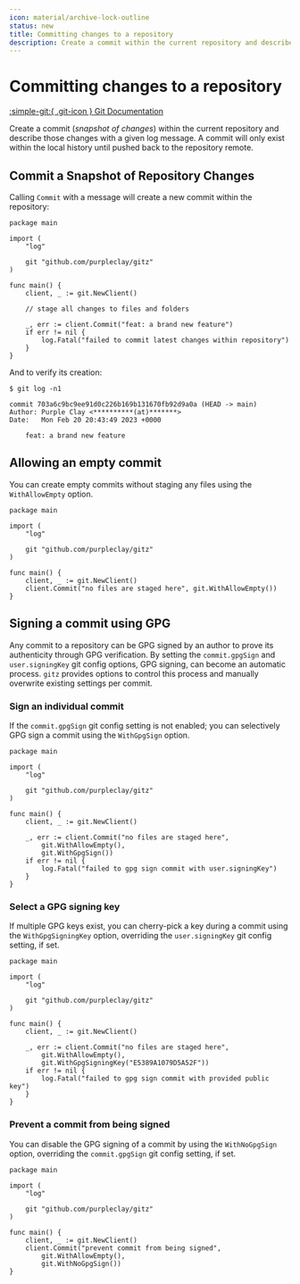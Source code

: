 ```yaml
---
icon: material/archive-lock-outline
status: new
title: Committing changes to a repository
description: Create a commit within the current repository and describe those changes with a given log message
---
```


# Committing changes to a repository

[:simple-git:{ .git-icon } Git Documentation](https://git-scm.com/docs/git-commit)

Create a commit (_snapshot of changes_) within the current repository and describe those changes with a given log message. A commit will only exist within the local history until pushed back to the repository remote.

## Commit a Snapshot of Repository Changes

Calling `Commit` with a message will create a new commit within the repository:

```{ .go .select linenums="1" }
package main

import (
    "log"

    git "github.com/purpleclay/gitz"
)

func main() {
    client, _ := git.NewClient()

    // stage all changes to files and folders

    _, err := client.Commit("feat: a brand new feature")
    if err != nil {
        log.Fatal("failed to commit latest changes within repository")
    }
}
```

And to verify its creation:

```{ .text .no-select .no-copy }
$ git log -n1

commit 703a6c9bc9ee91d0c226b169b131670fb92d9a0a (HEAD -> main)
Author: Purple Clay <**********(at)*******>
Date:   Mon Feb 20 20:43:49 2023 +0000

    feat: a brand new feature
```

## Allowing an empty commit

You can create empty commits without staging any files using the `WithAllowEmpty` option.

```{ .go .select linenums="1" }
package main

import (
    "log"

    git "github.com/purpleclay/gitz"
)

func main() {
    client, _ := git.NewClient()
    client.Commit("no files are staged here", git.WithAllowEmpty())
}
```

## Signing a commit using GPG

Any commit to a repository can be GPG signed by an author to prove its authenticity through GPG verification. By setting the `commit.gpgSign` and `user.signingKey` git config options, GPG signing, can become an automatic process. `gitz` provides options to control this process and manually overwrite existing settings per commit.

### Sign an individual commit

If the `commit.gpgSign` git config setting is not enabled; you can selectively GPG sign a commit using the `WithGpgSign` option.

```{ .go .select linenums="1" }
package main

import (
    "log"

    git "github.com/purpleclay/gitz"
)

func main() {
    client, _ := git.NewClient()

    _, err := client.Commit("no files are staged here",
        git.WithAllowEmpty(),
        git.WithGpgSign())
    if err != nil {
        log.Fatal("failed to gpg sign commit with user.signingKey")
    }
}
```

### Select a GPG signing key

If multiple GPG keys exist, you can cherry-pick a key during a commit using the `WithGpgSigningKey` option, overriding the `user.signingKey` git config setting, if set.

```{ .go .select linenums="1" }
package main

import (
    "log"

    git "github.com/purpleclay/gitz"
)

func main() {
    client, _ := git.NewClient()

    _, err := client.Commit("no files are staged here",
        git.WithAllowEmpty(),
        git.WithGpgSigningKey("E5389A1079D5A52F"))
    if err != nil {
        log.Fatal("failed to gpg sign commit with provided public key")
    }
}
```

### Prevent a commit from being signed

You can disable the GPG signing of a commit by using the `WithNoGpgSign` option, overriding the `commit.gpgSign` git config setting, if set.

```{ .go .select linenums="1" }
package main

import (
    "log"

    git "github.com/purpleclay/gitz"
)

func main() {
    client, _ := git.NewClient()
    client.Commit("prevent commit from being signed",
        git.WithAllowEmpty(),
        git.WithNoGpgSign())
}
```
